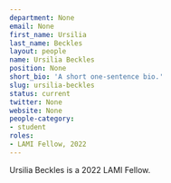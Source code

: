 ```yaml
---
department: None
email: None
first_name: Ursilia
last_name: Beckles
layout: people
name: Ursilia Beckles
position: None
short_bio: 'A short one-sentence bio.'
slug: ursilia-beckles
status: current
twitter: None
website: None
people-category:
- student
roles:
- LAMI Fellow, 2022
---
```

Ursilia Beckles is a 2022 LAMI Fellow.
